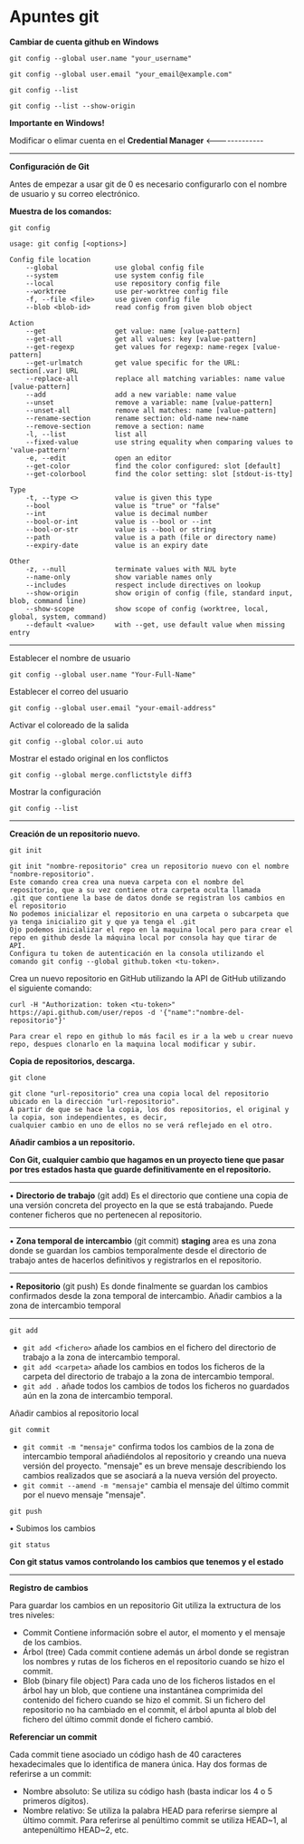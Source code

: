 # Apuntes git

**Cambiar de cuenta github en Windows**

`git config --global user.name "your_username"`	

`git config --global user.email "your_email@example.com"`

`git config --list`

`git config --list --show-origin`

**Importante en Windows!**

Modificar o elimar cuenta en el **Credential Manager**  <-------------

________________________________________

**Configuración de Git**

Antes de empezar a usar git de 0 es necesario configurarlo con el nombre de usuario y su correo electrónico.

**Muestra de los comandos:**

`git config`

```
usage: git config [<options>]

Config file location
    --global              use global config file
    --system              use system config file
    --local               use repository config file
    --worktree            use per-worktree config file
    -f, --file <file>     use given config file
    --blob <blob-id>      read config from given blob object

Action
    --get                 get value: name [value-pattern]
    --get-all             get all values: key [value-pattern]
    --get-regexp          get values for regexp: name-regex [value-pattern]
    --get-urlmatch        get value specific for the URL: section[.var] URL
    --replace-all         replace all matching variables: name value [value-pattern]
    --add                 add a new variable: name value
    --unset               remove a variable: name [value-pattern]
    --unset-all           remove all matches: name [value-pattern]
    --rename-section      rename section: old-name new-name
    --remove-section      remove a section: name
    -l, --list            list all
    --fixed-value         use string equality when comparing values to 'value-pattern'
    -e, --edit            open an editor
    --get-color           find the color configured: slot [default]
    --get-colorbool       find the color setting: slot [stdout-is-tty]

Type
    -t, --type <>         value is given this type
    --bool                value is "true" or "false"
    --int                 value is decimal number
    --bool-or-int         value is --bool or --int
    --bool-or-str         value is --bool or string
    --path                value is a path (file or directory name)
    --expiry-date         value is an expiry date

Other
    -z, --null            terminate values with NUL byte
    --name-only           show variable names only
    --includes            respect include directives on lookup
    --show-origin         show origin of config (file, standard input, blob, command line)
    --show-scope          show scope of config (worktree, local, global, system, command)
    --default <value>     with --get, use default value when missing entry
```
________________________________________

Establecer el nombre de usuario

`git config --global user.name "Your-Full-Name"`

Establecer el correo del usuario

`git config --global user.email "your-email-address"`

Activar el coloreado de la salida

`git config --global color.ui auto`

Mostrar el estado original en los conflictos

`git config --global merge.conflictstyle diff3`

Mostrar la configuración

`git config --list`

________________________________________

**Creación de un repositorio nuevo.**

`git init`

    git init "nombre-repositorio" crea un repositorio nuevo con el nombre "nombre-repositorio".
    Este comando crea crea una nueva carpeta con el nombre del repositorio, que a su vez contiene otra carpeta oculta llamada 
	.git que contiene la base de datos donde se registran los cambios en el repositorio
    No podemos inicializar el repositorio en una carpeta o subcarpeta que ya tenga inicializo git y que ya tenga el .git
    Ojo podemos inicializar el repo en la maquina local pero para crear el repo en github desde la máquina local por consola hay que tirar de API.
    Configura tu token de autenticación en la consola utilizando el comando git config --global github.token <tu-token>.

Crea un nuevo repositorio en GitHub utilizando la API de GitHub utilizando el siguiente comando:

`curl -H "Authorization: token <tu-token>" https://api.github.com/user/repos -d '{"name":"nombre-del-repositorio"}'`
    
    Para crear el repo en github lo más facil es ir a la web u crear nuevo repo, despues clonarlo en la maquina local modificar y subir.

**Copia de repositorios, descarga.**

`git clone`

	git clone "url-repositorio" crea una copia local del repositorio ubicado en la dirección "url-repositorio".
	A partir de que se hace la copia, los dos repositorios, el original y la copia, son independientes, es decir, 
	cualquier cambio en uno de ellos no se verá reflejado en el otro.
        
**Añadir cambios a un repositorio.**

**Con Git, cualquier cambio que hagamos en un proyecto tiene que pasar por tres estados hasta que guarde definitivamente en el repositorio.**

________________________________________
•	**Directorio de trabajo** (git add) Es el directorio que contiene una copia de una versión concreta del proyecto en la que se está trabajando. Puede contener ficheros que no pertenecen al repositorio.
________________________________________
•	**Zona temporal de intercambio** (git commit) **staging** area  es una zona donde se guardan los cambios temporalmente desde el directorio de trabajo antes de hacerlos definitivos y registrarlos en el repositorio.
________________________________________
•	**Repositorio** (git push) Es donde finalmente se guardan los cambios confirmados desde la zona temporal de intercambio.
Añadir cambios a la zona de intercambio temporal
________________________________________

`git add`

- `git add <fichero>` añade los cambios en el fichero <fichero> del directorio de trabajo a la zona de intercambio temporal.
- `git add <carpeta>` añade los cambios en todos los ficheros de la carpeta <carpeta> del directorio de trabajo a la zona de intercambio temporal.
- `git add .` añade todos los cambios de todos los ficheros no guardados aún en la zona de intercambio temporal.

Añadir cambios al repositorio local

`git commit`

- `git commit -m "mensaje"` confirma todos los cambios de la zona de intercambio temporal añadiéndolos al repositorio y creando una nueva versión del proyecto. "mensaje" es un breve mensaje describiendo los cambios realizados que se asociará a la nueva versión del proyecto.
- `git commit --amend -m "mensaje"` cambia el mensaje del último commit por el nuevo mensaje "mensaje".

`git push`

•	Subimos los cambios

`git status`

**Con git status vamos controlando los cambios que tenemos y el estado** 
________________________________________

**Registro de cambios**

Para guardar los cambios en un repositorio Git utiliza la extructura de los tres niveles:

- Commit Contiene información sobre el autor, el momento y el mensaje de los cambios.
- Árbol (tree) Cada commit contiene además un árbol donde se registran los nombres y rutas de los ficheros en el repositorio cuando se hizo el commit.
- Blob (binary file object) Para cada uno de los ficheros listados en el árbol hay un blob, que contiene una instantánea comprimida del contenido del fichero cuando se hizo el commit.
Si un fichero del repositorio no ha cambiado en el commit, el árbol apunta al blob del fichero del último commit donde el fichero cambió.

**Referenciar un commit**

Cada commit tiene asociado un código hash de 40 caracteres hexadecimales que lo identifica de manera única. Hay dos formas de referirse a un commit:
- Nombre absoluto: Se utiliza su código hash (basta indicar los 4 o 5 primeros dígitos).
- Nombre relativo: Se utiliza la palabra HEAD para referirse siempre al último commit. Para referirse al penúltimo commit se utiliza HEAD~1, al antepenúltimo HEAD~2, etc.
